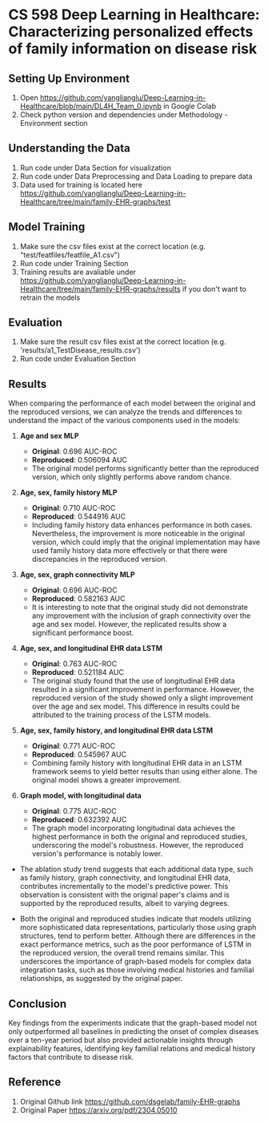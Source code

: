 # CS 598 Deep Learning in Healthcare: Characterizing personalized effects of family information on disease risk
## Setting Up Environment
1. Open https://github.com/yanglianglu/Deep-Learning-in-Healthcare/blob/main/DL4H_Team_0.ipynb in Google Colab
2. Check python version and dependencies under Methodology - Environment section
## Understanding the Data
1. Run code under Data Section for visualization
2. Run code under Data Preprocessing and Data Loading to prepare data
3. Data used for training is located here https://github.com/yanglianglu/Deep-Learning-in-Healthcare/tree/main/family-EHR-graphs/test
## Model Training
1. Make sure the csv files exist at the correct location (e.g. "test/featfiles/featfile_A1.csv")
2. Run code under Training Section
3. Training results are avaliable under https://github.com/yanglianglu/Deep-Learning-in-Healthcare/tree/main/family-EHR-graphs/results if you don't want to retrain the models
## Evaluation
1. Make sure the result csv files exist at the correct location (e.g. 'results/a1_TestDisease_results.csv')
2. Run code under Evaluation Section

## Results
When comparing the performance of each model between the original and the reproduced versions, we can analyze the trends and differences to understand the impact of the various components used in the models:

1. **Age and sex MLP**
   - **Original**: 0.696 AUC-ROC
   - **Reproduced**: 0.506094 AUC
   - The original model performs significantly better than the reproduced version, which only slightly performs above random chance.

2. **Age, sex, family history MLP**
   - **Original**: 0.710 AUC-ROC
   - **Reproduced**: 0.544916 AUC
   - Including family history data enhances performance in both cases. Nevertheless, the improvement is more noticeable in the original version, which could imply that the original implementation may have used family history data more effectively or that there were discrepancies in the reproduced version.

3. **Age, sex, graph connectivity MLP**
   - **Original**: 0.696 AUC-ROC
   - **Reproduced**: 0.582163 AUC
   - It is interesting to note that the original study did not demonstrate any improvement with the inclusion of graph connectivity over the age and sex model. However, the replicated results show a significant performance boost.

4. **Age, sex, and longitudinal EHR data LSTM**
   - **Original**: 0.763 AUC-ROC
   - **Reproduced**: 0.521184 AUC
   - The original study found that the use of longitudinal EHR data resulted in a significant improvement in performance. However, the reproduced version of the study showed only a slight improvement over the age and sex model. This difference in results could be attributed to the training process of the LSTM models.

5. **Age, sex, family history, and longitudinal EHR data LSTM**
   - **Original**: 0.771 AUC-ROC
   - **Reproduced**: 0.545967 AUC
   - Combining family history with longitudinal EHR data in an LSTM framework seems to yield better results than using either alone. The original model shows a greater improvement.

6. **Graph model, with longitudinal data**
   - **Original**: 0.775 AUC-ROC
   - **Reproduced**: 0.632392 AUC
   - The graph model incorporating longitudinal data achieves the highest performance in both the original and reproduced studies, underscoring the model's robustness. However, the reproduced version's performance is notably lower.

- The ablation study trend suggests that each additional data type, such as family history, graph connectivity, and longitudinal EHR data, contributes incrementally to the model's predictive power. This observation is consistent with the original paper's claims and is supported by the reproduced results, albeit to varying degrees.

- Both the original and reproduced studies indicate that models utilizing more sophisticated data representations, particularly those using graph structures, tend to perform better. Although there are differences in the exact performance metrics, such as the poor performance of LSTM in the reproduced version, the overall trend remains similar. This underscores the importance of graph-based models for complex data integration tasks, such as those involving medical histories and familial relationships, as suggested by the original paper.
  
## Conclusion
Key findings from the experiments indicate that the graph-based model not only outperformed all baselines in predicting the onset of complex diseases over a ten-year period but also provided actionable insights through explainability features, identifying key familial relations and medical history factors that contribute to disease risk.

## Reference
1. Original Github link https://github.com/dsgelab/family-EHR-graphs
2. Original Paper https://arxiv.org/pdf/2304.05010
